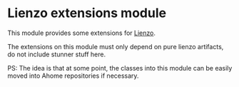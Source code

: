 Lienzo extensions module
========================

This module provides some extensions for [Lienzo](https://github.com/ahome-it/).            

The extensions on this module must only depend on pure lienzo artifacts, do not include stunner stuff here.               

PS: The idea is that at some point, the classes into this module can be easily moved into Ahome repositories if necessary.               
